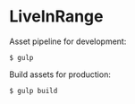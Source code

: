 # LiveInRange

Asset pipeline for development:
```
$ gulp
```

Build assets for production:
```
$ gulp build
```
